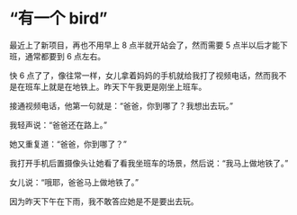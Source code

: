 # “有一个 bird”

最近上了新项目，再也不用早上 8 点半就开站会了，然而需要 5 点半以后才能下班，通常都要到 6 点左右。

快 6 点了了，像往常一样，女儿拿着妈妈的手机就给我打了视频电话，然而我不是在班车上就是在地铁上。昨天下午我更是刚坐上班车。

接通视频电话，他第一句就是：“爸爸，你到哪了？我想出去玩。”

我轻声说：“爸爸还在路上。”

她又重复道：“爸爸，你到哪了？”

我打开手机后置摄像头让她看了看我坐班车的场景，然后说：“我马上做地铁了。”

女儿说：“哦耶，爸爸马上做地铁了。”

因为昨天下午在下雨，我不敢答应她是不是要出去玩。

